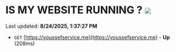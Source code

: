 # IS MY WEBSITE RUNNING ? [![](https://img.shields.io/static/v1?label=Sponsor&message=%E2%9D%A4&logo=GitHub&color=%23fe8e86)](https://github.com/sponsors/Youssef-Lehmam)

Last updated: **8/24/2025, 1:37:27 PM**

- `GET` [https://youssefservice.me](https://youssefservice.me) - **Up** (208ms)
